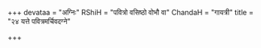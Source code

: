 +++
devataa = "अग्निः"
RShiH = "पवित्रो वसिष्ठो वोभौ वा"
ChandaH = "गायत्री"
title = "२४ यत्ते पवित्रमर्चिवदग्ने"

+++
